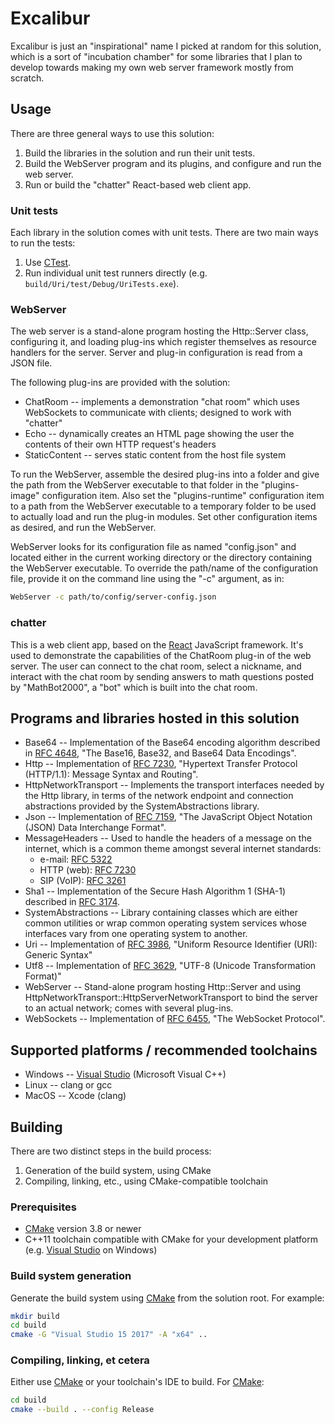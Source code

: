 # Excalibur

Excalibur is just an "inspirational" name I picked at random for this solution, which is a sort of "incubation chamber" for some libraries that I plan to develop towards making my own web server framework mostly from scratch.

## Usage

There are three general ways to use this solution:

1. Build the libraries in the solution and run their unit tests.
2. Build the WebServer program and its plugins, and configure and run the web server.
3. Run or build the "chatter" React-based web client app.

### Unit tests

Each library in the solution comes with unit tests.  There are two main ways to run the tests:

1. Use [CTest](https://cmake.org/cmake/help/latest/module/CTest.html).
2. Run individual unit test runners directly (e.g. `build/Uri/test/Debug/UriTests.exe`).

### WebServer

The web server is a stand-alone program hosting the Http::Server class, configuring it,
and loading plug-ins which register themselves as resource handlers for the server.
Server and plug-in configuration is read from a JSON file.

The following plug-ins are provided with the solution:

* ChatRoom -- implements a demonstration "chat room" which uses WebSockets to communicate
  with clients; designed to work with "chatter"
* Echo -- dynamically creates an HTML page showing the user the contents of their
  own HTTP request's headers
* StaticContent -- serves static content from the host file system

To run the WebServer, assemble the desired plug-ins into a folder and give the path from
the WebServer executable to that folder in the "plugins-image" configuration item.  Also
set the "plugins-runtime" configuration item to a path from the WebServer executable
to a temporary folder to be used to actually load and run the plug-in modules.  Set other
configuration items as desired, and run the WebServer.

WebServer looks for its configuration file as named "config.json" and located either
in the current working directory or the directory containing the WebServer executable.
To override the path/name of the configuration file, provide it on the command line
using the "-c" argument, as in:

```bash
WebServer -c path/to/config/server-config.json
```

### chatter

This is a web client app, based on the [React](https://reactjs.org/) JavaScript framework.
It's used to demonstrate the capabilities of the ChatRoom plug-in of the web server.
The user can connect to the chat room, select a nickname, and interact with
the chat room by sending answers to math questions posted by "MathBot2000",
a "bot" which is built into the chat room.

## Programs and libraries hosted in this solution

* Base64 -- Implementation of the Base64 encoding algorithm described in
  [RFC 4648](https://tools.ietf.org/html/rfc4648), "The Base16, Base32, and Base64
  Data Encodings".
* Http -- Implementation of [RFC 7230](https://tools.ietf.org/html/rfc7230),
  "Hypertext Transfer Protocol (HTTP/1.1): Message Syntax and Routing".
* HttpNetworkTransport -- Implements the transport interfaces needed
  by the Http library, in terms of the network endpoint and connection
  abstractions provided by the SystemAbstractions library.
* Json -- Implementation of [RFC 7159](https://tools.ietf.org/html/rfc7159),
  "The JavaScript Object Notation (JSON) Data Interchange Format".
* MessageHeaders -- Used to handle the headers of a message on the internet,
  which is a common theme amongst several internet standards:
  * e-mail: [RFC 5322](https://tools.ietf.org/html/rfc5322)
  * HTTP (web): [RFC 7230](https://tools.ietf.org/html/rfc7320)
  * SIP (VoIP): [RFC 3261](https://tools.ietf.org/html/3261)
* Sha1 -- Implementation of the Secure Hash Algorithm 1 (SHA-1) described in
  [RFC 3174](https://tools.ietf.org/html/rfc3174).
* SystemAbstractions -- Library containing classes which are either common
  utilities or wrap common operating system services whose interfaces vary
  from one operating system to another.
* Uri -- Implementation of [RFC 3986](https://tools.ietf.org/html/rfc3986),
  "Uniform Resource Identifier (URI): Generic Syntax"
* Utf8 -- Implementation of [RFC 3629](https://tools.ietf.org/html/rfc3629),
  "UTF-8 (Unicode Transformation Format)"
* WebServer -- Stand-alone program hosting Http::Server and using
  HttpNetworkTransport::HttpServerNetworkTransport to bind the server to an
  actual network; comes with several plug-ins.
* WebSockets -- Implementation of [RFC 6455](https://tools.ietf.org/html/rfc6455),
  "The WebSocket Protocol".

## Supported platforms / recommended toolchains

* Windows -- [Visual Studio](https://www.visualstudio.com/) (Microsoft Visual C++)
* Linux -- clang or gcc
* MacOS -- Xcode (clang)

## Building

There are two distinct steps in the build process:

1. Generation of the build system, using CMake
2. Compiling, linking, etc., using CMake-compatible toolchain

### Prerequisites

* [CMake](https://cmake.org/) version 3.8 or newer
* C++11 toolchain compatible with CMake for your development platform (e.g. [Visual Studio](https://www.visualstudio.com/) on Windows)

### Build system generation

Generate the build system using [CMake](https://cmake.org/) from the solution root.  For example:

```bash
mkdir build
cd build
cmake -G "Visual Studio 15 2017" -A "x64" ..
```

### Compiling, linking, et cetera

Either use [CMake](https://cmake.org/) or your toolchain's IDE to build.
For [CMake](https://cmake.org/):

```bash
cd build
cmake --build . --config Release
```
